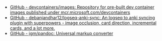 - [GitHub - devcontainers/images: Repository for pre-built dev container images published under mcr.microsoft.com/devcontainers](https://github.com/devcontainers/images)
- [GitHub - debanjandhar12/logseq-anki-sync: An logseq to anki syncing plugin with superpowers - image occlusion, card direction, incremental cards, and a lot more.](https://github.com/debanjandhar12/logseq-anki-sync)
- [GitHub - jgm/pandoc: Universal markup converter](https://github.com/jgm/pandoc)